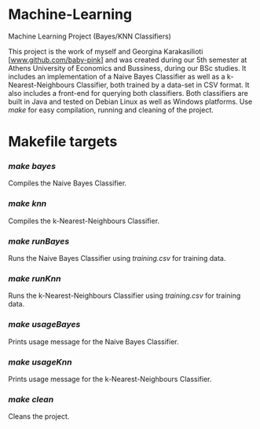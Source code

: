 # Machine-Learning
Machine Learning Project (Bayes/KNN Classifiers)

This project is the work of myself and Georgina Karakasilioti [www.github.com/baby-pink] and was created during our 5th semester at Athens University of Economics and Bussiness, during our BSc studies. It includes an implementation of a Naive Bayes Classifier as well as a k-Nearest-Neighbours Classifier, both trained by a data-set in CSV format. It also includes a front-end for querying both classifiers. Both classifiers are built in Java and tested on Debian Linux as well as Windows platforms. Use *make* for easy compilation, running and cleaning of the project. 

# Makefile targets

### *make bayes*
Compiles the Naive Bayes Classifier.

### *make knn*
Compiles the k-Nearest-Neighbours Classifier.

### *make runBayes*
Runs the Naive Bayes Classifier using *training.csv* for training data.

### *make runKnn*
Runs the k-Nearest-Neighbours Classifier using *training.csv* for training data.

### *make usageBayes*
Prints usage message for the Naive Bayes Classifier.

### *make usageKnn*
Prints usage message for the k-Nearest-Neighbours Classifier.

### *make clean*
Cleans the project.
